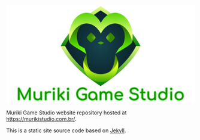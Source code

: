 <p align="center">
  <img width="600px" alt="Mole Maniacs" src="/assets/img/logo-share.png">
</p>

Muriki Game Studio website repository hosted at <https://murikistudio.com.br/>.

This is a static site source code based on [Jekyll](https://jekyllrb.com/).
